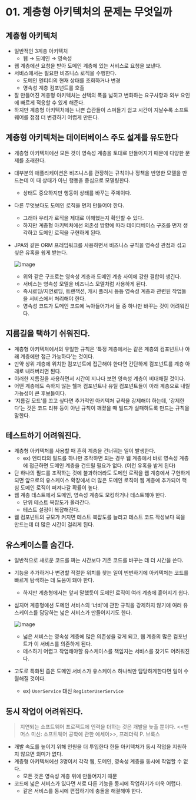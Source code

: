 # 01. 계층형 아키텍처의 문제는 무엇일까
## 계층형 아키텍처

- 일반적인 3계층 아키텍처
    - 웹 → 도메인 → 영속성
- 웹 계층에선 요청을 받아 도메인 계층에 있는 서비스로 요청을 보낸다.
- 서비스에서는 필요한 비즈니스 로직을 수행한다.
    - 도메인 엔티티의 현재 상태를 조회하거나 변경
    - 영속성 계층 컴포넌트를 호출
- 잘 만들어진 계층형 아키텍처는 선택의 폭을 넓히고 변화하는 요구사항과 외부 요인에 빠르게 적응할 수 있게 해준다.
- 하지만 계층형 아키텍처에는 나쁜 습관들이 스며들기 쉽고 시간이 지날수록 소프트웨어를 점점 더 변경하기 어렵게 만든다.

## 계층형 아키텍처는 데이터베이스 주도 설계를 유도한다

- 게층형 아키텍처에선 모든 것이 영속성 계층을 토대로 만들어지기 때문에 다양한 문제를 초래한다.
- 대부분의 애플리케이션은 비즈니스를 관장하는 규칙이나 정책을 반영한 모델을 만드는데 이 때 상태가 아닌 행동을 중심으로 모델링한다.
    - 상태도 중요하지만 행동이 상태를 바꾸는 주체이다.
- 다른 무엇보다도 도메인 로직을 먼저 만들어야 한다.
    - 그래야 우리가 로직을 제대로 이해했는지 확인할 수 있다.
    - 하지만 계층형 아키텍처에선 의존성 방향에 따라 데이터베이스 구조를 먼저 생각하고 도메인 로직을 구현하게 된다.
- JPA와 같은 ORM 프레임워크를 사용하면서 비즈니스 규칙을 영속성 관점과 섞고 싶은 유혹을 쉽게 받는다.

  ![image](https://github.com/ldk980130/TIL/assets/78652144/14984f2f-276d-4a03-a4e4-0c636f7730b4)

    - 위와 같은 구조로는 영속성 계층과 도메인 계층 사이에 강한 결합이 생긴다.
    - 서비스는 영속성 모델을 비즈니스 모델처럼 사용하게 된다.
    - 즉시로딩/지연로딩, 트랜잭션, 캐시 플러시 등등 영속성 계층과 관련된 작업들을 서비스에서 처리해야 한다.
    - 영속성 코드가 도메인 코드에 녹아들어가서 둘 중 하나만 바꾸는 것이 어려워진다.

## 지름길을 택하기 쉬워진다.

- 계층형 아키텍처에서의 유일한 규칙은 ‘특정 계층에서는 같은 계층의 컴포넌트나 아래 계층에만 접근 가능하다’는 것이다.
- 만약 상위 계층에 위치한 컴포넌트에 접근해야 한다면 간단하게 컴포넌트를 계층 아래로 내려버리면 된다.
- 이러한 지름길을 사용하면서 시간이 지나다 보면 영속성 계층이 비대해질 것이다.
- 어떤 계층에도 속하지 않는 헬퍼 컴포넌트나 유틸 컴포넌트들이 아래 계층으로 내릴 가능성이 큰 후보들이다.
- ‘지름길 모드’를 끄고 싶다면 추가적인 아키텍처 규칙을 강제해야 하는데, ‘강제한다’는 것은 코드 리뷰 등이 아닌 규칙이 깨졌을 때 빌드가 실패하도록 만드는 규칙을 말한다.

## 테스트하기 어려워진다.

- 계층형 아키텍처를 사용할 때 흔히 계층을 건너뛰는 일이 발생한다.
    - ex) 엔티티의 필드를 하나만 조작하면 되는 경우 웹 계층에서 바로 영속성 계층에 접근하면 도메인 계층을 건드릴 필요가 없다. (이런 유혹을 받게 된다)
- 단 하나의 필드를 조작하는 것에 불과하더라도 도메인 로직을 웹 계층에서 구현하게되면 앞으로의 유스케이스 확장에서 더 많은 도메인 로직이 웹 계층에 추가되어 핵심 도메인 로직이 퍼져나갈 확률이 높다.
- 웹 계층 테스트에서 도메인, 영속성 계층도 모킹하거나 테스트해야 한다.
    - 단위 테스트 복잡도가 올라간다.
    - 테스트 설정이 복잡해진다.
- 웹 컴포넌트의 규모가 커지면 테스트 복잡도를 늘리고 테스트 코드 작성보다 목을 만드는데 더 많은 시간이 걸리게 된다.

## 유스케이스를 숨긴다.

- 일반적으로 새로운 코드를 짜는 시간보다 기존 코드를 바꾸는 데 더 시간을 쓴다.
- 기능을 추가하거나 변경할 적절한 위치를 찾는 일이 빈번하기에 아키텍처는 코드를 빠르게 탐색하는 데 도움이 돼야 한다.
    - 하지만 계층형에서는 앞서 말했듯이 도메인 로직이 여러 계층에 흩어지기 쉽다.
- 심지어 계층형에선 도메인 서비스의 ‘너비’에 관한 규칙을 강제하지 않기에 여러 유스케이스를 담당하는 넓은 서비스가 만들어지기도 한다.

  ![image](https://github.com/ldk980130/TIL/assets/78652144/75a444f0-1796-4a8d-ab49-9bc21d6ff329)

    - 넓은 서비스는 영속성 계층에 많은 의존성을 갖게 되고, 웹 계층의 많은 컴포넌트가 이 서비스를 의존하게 된다.
    - 테스하기 어렵고 작업해야할 유스케이스를 책임지는 서비스를 찾기도 어려워진다.
- 고도로 특화된 좁은 도메인 서비스가 유스케이스 하나씩만 담당하게한다면 일이 수월해질 것이다.
    - ex) `UserService` 대신 `RegisterUserService`

## 동시 작업이 어려워진다.

> 지연되는 소프트웨어 프로젝트에 인력을 더하는 것은 개발을 늦출 뿐이다. <<맨머스 미신: 소프트웨어 공학에 관한 에세이>>, 프레더릭 P. 브룩스
>
- 개발 속도를 높이기 위해 인원을 더 투입한다 한들 아키텍처가 동시 작업을 지원하지 않으면 의미가 없다.
- 계층형 아키텍처에선 3명이서 각각 웹, 도메인, 영속성 계층을 동시에 작업할 수 없다.
    - 모든 것은 영속성 계층 위에 만들어지기 때문
- 코드에 넓은 서비스가 있다면 서로 다른 기능을 동시에 작업하기가 더욱 어렵다.
    - 같은 서비스를 동시에 편집하기에 충돌을 해결해야 한다.

